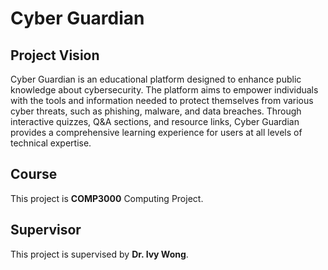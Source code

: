 # Cyber Guardian

## Project Vision
Cyber Guardian is an educational platform designed to enhance public knowledge about cybersecurity. The platform aims to empower individuals with the tools and information needed to protect themselves from various cyber threats, such as phishing, malware, and data breaches. Through interactive quizzes, Q&A sections, and resource links, Cyber Guardian provides a comprehensive learning experience for users at all levels of technical expertise.

## Course
This project is **COMP3000** Computing Project.

## Supervisor
This project is supervised by **Dr. Ivy Wong**.

